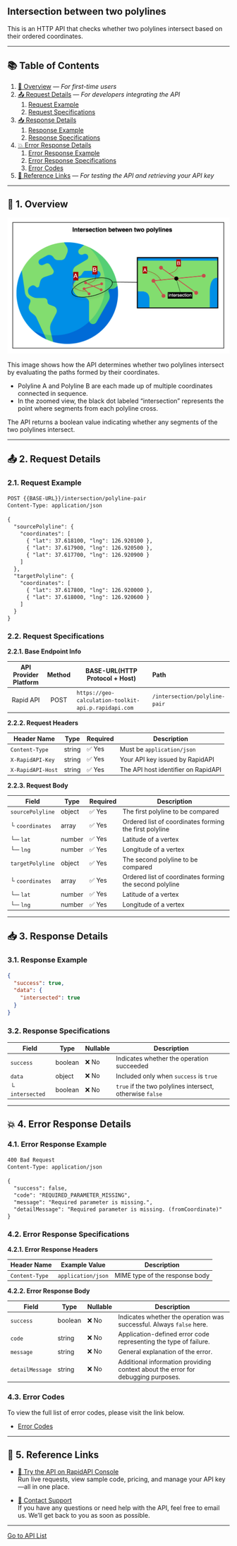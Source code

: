 ## Intersection between two polylines

This is an HTTP API that checks whether two polylines intersect based on their ordered coordinates.

---

## 📚 Table of Contents

1. [🧭 Overview](#-1-overview) — *For first-time users*
2. [📤 Request Details](#-2-request-details) — *For developers integrating the API*
    1. [Request Example](#21-request-example)
    2. [Request Specifications](#22-request-specifications)
3. [📥 Response Details](#-3-response-details)
    1. [Response Example](#31-response-example)
    2. [Response Specifications](#32-response-specifications)
4. [💥 Error Response Details](#-4-error-response-details)
    1. [Error Response Example](#41-error-response-example)
    2. [Error Response Specifications](#42-error-response-specifications)
    3. [Error Codes](#43-error-codes)
5. [🔗 Reference Links](#-5-reference-links) — *For testing the API and retrieving your API key*

---

## 🧭 1. Overview

![intersection-between-two-polylines](./img/intersection-between-two-polylines.png)

This image shows how the API determines whether two polylines intersect by evaluating the paths formed by their coordinates.

- Polyline A and Polyline B are each made up of multiple coordinates connected in sequence.
- In the zoomed view, the black dot labeled “intersection” represents the point where segments from each polyline cross.

The API returns a boolean value indicating whether any segments of the two polylines intersect.

---

## 📤 2. Request Details

### 2.1. Request Example

```http request
POST {{BASE-URL}}/intersection/polyline-pair
Content-Type: application/json

{
  "sourcePolyline": {
    "coordinates": [
      { "lat": 37.618100, "lng": 126.920100 },
      { "lat": 37.617900, "lng": 126.920500 },
      { "lat": 37.617700, "lng": 126.920900 }
    ]
  },
  "targetPolyline": {
    "coordinates": [
      { "lat": 37.617800, "lng": 126.920000 },
      { "lat": 37.618000, "lng": 126.920600 }
    ]
  }
}
```

### 2.2. Request Specifications

**2.2.1. Base Endpoint Info**

| API Provider Platform | Method | BASE-URL(HTTP Protocol + Host)                       | Path                          |
|:---------------------:|:------:|------------------------------------------------------|:------------------------------|
|       Rapid API       |  POST  | `https://geo-calculation-toolkit-api.p.rapidapi.com` | `/intersection/polyline-pair` |

**2.2.2. Request Headers**

| Header Name       | Type   | Required | Description                         |
|-------------------|--------|----------|-------------------------------------|
| `Content-Type`    | string | ✅ Yes    | Must be `application/json`          |
| `X-RapidAPI-Key`  | string | ✅ Yes    | Your API key issued by RapidAPI     |
| `X-RapidAPI-Host` | string | ✅ Yes    | The API host identifier on RapidAPI |

**2.2.3. Request Body**

| Field            | Type   | Required | Description                                             |
|------------------|--------|----------|---------------------------------------------------------|
| `sourcePolyline` | object | ✅ Yes    | The first polyline to be compared                       |
| └ `coordinates`  | array  | ✅ Yes    | Ordered list of coordinates forming the first polyline  |
| └─ `lat`         | number | ✅ Yes    | Latitude of a vertex                                    |
| └─ `lng`         | number | ✅ Yes    | Longitude of a vertex                                   |
| `targetPolyline` | object | ✅ Yes    | The second polyline to be compared                      |
| └ `coordinates`  | array  | ✅ Yes    | Ordered list of coordinates forming the second polyline |
| └─ `lat`         | number | ✅ Yes    | Latitude of a vertex                                    |
| └─ `lng`         | number | ✅ Yes    | Longitude of a vertex                                   |

---

## 📥 3. Response Details

### 3.1. Response Example

```json
{
  "success": true,
  "data": {
    "intersected": true
  }
}
```

### 3.2. Response Specifications

| Field           | Type    | Nullable | Description                                              |
|-----------------|---------|----------|----------------------------------------------------------|
| `success`       | boolean | ❌ No     | Indicates whether the operation succeeded                |
| `data`          | object  | ❌ No     | Included only when `success` is `true`                   |
| └ `intersected` | boolean | ❌ No     | `true` if the two polylines intersect, otherwise `false` |

---

## 💥 4. Error Response Details

### 4.1. Error Response Example

```http request
400 Bad Request
Content-Type: application/json

{
  "success": false,
  "code": "REQUIRED_PARAMETER_MISSING",
  "message": "Required parameter is missing.",
  "detailMessage": "Required parameter is missing. (fromCoordinate)"
}
```

### 4.2. Error Response Specifications

**4.2.1. Error Response Headers**

| Header Name    | Example Value      | Description                    |
|----------------|--------------------|--------------------------------|
| `Content-Type` | `application/json` | MIME type of the response body |

**4.2.2. Error Response Body**

| Field           | Type    | Nullable | Description                                                                      |
|-----------------|---------|----------|----------------------------------------------------------------------------------|
| `success`       | boolean | ❌ No     | Indicates whether the operation was successful. Always `false` here.             |
| `code`          | string  | ❌ No     | Application-defined error code representing the type of failure.                 |
| `message`       | string  | ❌ No     | General explanation of the error.                                                |
| `detailMessage` | string  | ❌ No     | Additional information providing context about the error for debugging purposes. |

### 4.3. Error Codes

To view the full list of error codes, please visit the link below.

- [Error Codes](./common/error-codes.md)

---

## 🔗 5. Reference Links

- [🚀 Try the API on RapidAPI Console](https://rapidapi.com/your-api/test)  
  Run live requests, view sample code, pricing, and manage your API key—all in one place.


- [💬 Contact Support](mailto:support@yourapi.com)  
  If you have any questions or need help with the API, feel free to email us. We’ll get back to you as soon as possible.

---

[Go to API List](../index.md)